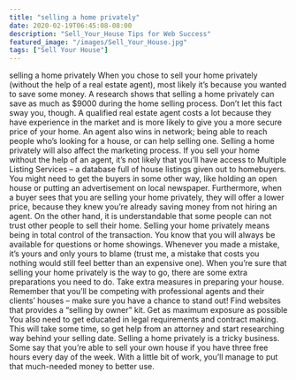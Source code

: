 ```yaml
---
title: "selling a home privately"
date: 2020-02-19T06:45:08-08:00
description: "Sell_Your_House Tips for Web Success"
featured_image: "/images/Sell_Your_House.jpg"
tags: ["Sell Your House"]
---
```


selling a home privately
When you chose to sell your home privately (without the help of a real estate agent), most likely it’s because you wanted to save some money. A research shows that selling a home privately can save as much as $9000 during the home selling process. Don’t let this fact sway you, though. A qualified real estate agent costs a lot because they have experience in the market and is more likely to give you a more secure price of your home. An agent also wins in network; being able to reach people who’s looking for a house, or can help selling one. 
Selling a home privately will also affect the marketing process. If you sell your home without the help of an agent, it’s not likely that you’ll have access to Multiple Listing Services – a database full of house listings given out to homebuyers. You might need to get the buyers in some other way, like holding an open house or putting an advertisement on local newspaper.
Furthermore, when a buyer sees that you are selling your home privately, they will offer a lower price, because they knew you’re already saving money from not hiring an agent.
On the other hand, it is understandable that some people can not trust other people to sell their home. Selling your home privately means being in total control of the transaction. You know that you will always be available for questions or home showings. Whenever you made a mistake, it’s yours and only yours to blame (trust me, a mistake that costs you nothing would still feel better than an expensive one). 
When you’re sure that selling your home privately is the way to go, there are some extra preparations you need to do. Take extra measures in preparing your house. Remember that you’ll be competing with professional agents and their clients’ houses – make sure you have a chance to stand out! Find websites that provides a “selling by owner” kit. Get as maximum exposure as possible 
You also need to get educated in legal requirements and contract making. This will take some time, so get help from an attorney and start researching way behind your selling date. 
Selling a home privately is a tricky business. Some say that you’re able to sell your own house if you have three free hours every day of the week. With a little bit of work, you’ll manage to put that much-needed money to better use.

